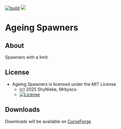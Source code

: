 [![build](https://github.com/Mrbysco/AgeingSpawners/actions/workflows/build.yml/badge.svg)](https://github.com/Mrbysco/AgeingSpawners/actions/workflows/build.yml) 
[![](http://cf.way2muchnoise.eu/versions/382979.svg)](https://www.curseforge.com/minecraft/mc-mods/ageing-spawners)

# Ageing Spawners #

## About ##
Spawners with a limit.

## License ##
* Ageing Spawners is licensed under the MIT License
  - (c) 2025 ShyNieke, Mrbysco
  - [![License](https://img.shields.io/badge/License-MIT-red.svg?style=flat)](http://opensource.org/licenses/MIT)

## Downloads ##
Downloads will be available on [CurseForge](https://www.curseforge.com/minecraft/mc-mods/ageing-spawners)